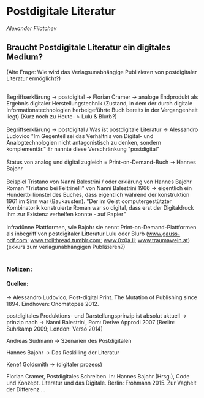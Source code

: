 
# Postdigitale Literatur
*Alexander Filatchev*

## Braucht Postdigitale Literatur ein digitales Medium?
(Alte Frage: Wie wird das Verlagsunabhängige Publizieren von postdigitaler Literatur ermöglicht?)
</br></br>

Begriffserklärung -> postdigital -> Florian Cramer -> analoge Endprodukt als Ergebnis digitaler Herstellungstechnik (Zustand, in dem der durch digitale Informationstechnologien herbeigeführte Buch bereits in der Vergangenheit liegt)
(Kurz noch zu Heute- > Lulu & Blurb?)
</br></br>
Begriffserklärung -> postdigital / Was ist postdigitale Literatur -> Alessandro Ludovico
"Im Gegenteil sei das Verhältnis von Digital- und Analogtechnologien nicht antagonistisch zu denken, sondern komplementär." Er nannte diese Verschränkung "postdigital"
</br></br>
Status von analog und digital zugleich = Print-on-Demand-Buch -> Hannes Bajohr
</br></br>
Beispiel Tristano von Nanni Balestrini / oder erklärung von Hannes Bajohr
Roman "Tristano bei Feltrinelli" von Nanni Balestrini 1966 -> eigentlich ein Hundertbillionstel des Buches, dass eigentlich während der konstruktion 1961 im Sinn war (Baukausten).
"Der im Geist computergestützter Kombinatorik konstruierte Roman war so digital, dass erst der Digitaldruck ihm zur Existenz verhelfen konnte - auf Papier"
</br></br>
Infradünne Plattformen, wie Bajohr sie nennt
Print-on-Demand-Plattformen als inbegriff von postdigitaler Litteratur
Lulu oder Blurb (www.gauss-pdf.com; www.trollthread.tumblr.com; www.0x0a.li; www.traumawein.at)
(exkurs zum verlagunabhängigen Publizieren?)
</br></br>







### Notizen:

#### Quellen:
-> Alessandro Ludovico, Post-digital Print. The Mutation of Publishing since 1894. Eindhoven: Onomatopee 2012.

postdigitales Produktions- und Darstellungsprinzip ist absolut aktuell 
-> prinzip nach -> Nanni Balestrini, Rom: Derive Approdi 2007 (Berlin: Suhrkamp 2009; London: Verso 2014)

Andreas Sudmann -> Szenarien des Postdigitalen

Hannes Bajohr -> Das Reskilling der Literatur



Kenef Goldsmith -> (digitaler prozess)

Florian Cramer, Postdigitales Schreiben. In: Hannes Bajohr (Hrsg.), Code und Konzept. Literatur und das Digitale. Berlin: Frohmann 2015. Zur Vagheit der Differenz ...

